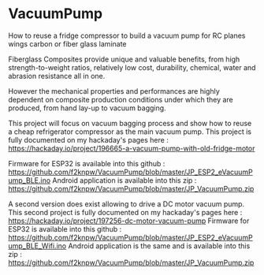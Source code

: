 # VacuumPump
How to reuse a fridge compressor to build a vacuum pump for RC planes wings carbon or fiber glass laminate

Fiberglass Composites provide unique and valuable benefits, from high strength-to-weight ratios, relatively low cost, durability, chemical, water and abrasion resistance all in one.

However  the mechanical properties and performances are highly dependent on composite production conditions under which they are produced, from hand lay-up to vacuum bagging. 

This project will focus on vacuum bagging process and show how to reuse a cheap refrigerator compressor as the main vacuum pump.
This project is fully documented on my hackaday's pages here : https://hackaday.io/project/196665-a-vacuum-pump-with-old-fridge-motor

Firmware for ESP32 is available into this github : https://github.com/f2knpw/VacuumPump/blob/master/JP_ESP2_eVacuumPump_BLE.ino
Android application is available into this zip : https://github.com/f2knpw/VacuumPump/blob/master/JP_VacuumPump.zip

A second version does exist allowing to drive a DC motor vacuum pump.
This second project is fully documented on my hackaday's pages here : https://hackaday.io/project/197256-dc-motor-vacuum-pump
Firmware for ESP32 is available into this github : https://github.com/f2knpw/VacuumPump/blob/master/JP_ESP2_eVacuumPump_BLE_Wifi.ino
Android application is the same and is available into this zip : https://github.com/f2knpw/VacuumPump/blob/master/JP_VacuumPump.zip
